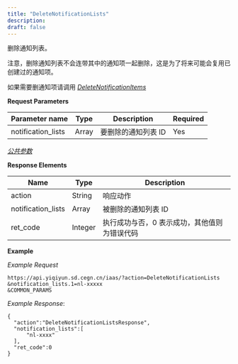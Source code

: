 ```yaml
---
title: "DeleteNotificationLists"
description: 
draft: false
---
```




删除通知列表。

注意，删除通知列表不会连带其中的通知项一起删除，这是为了将来可能会复用已创建过的通知项。

如果需要删通知项请调用 [_DeleteNotificationItems_](../delete_notification_items/)

**Request Parameters**

| Parameter name | Type | Description | Required |
| --- | --- | --- | --- |
| notification_lists | Array | 要删除的通知列表 ID | Yes |

[_公共参数_](../../../parameters/)

**Response Elements**

| Name | Type | Description |
| --- | --- | --- |
| action | String | 响应动作 |
| notification_lists | Array | 被删除的通知列表 ID |
| ret_code | Integer | 执行成功与否，0 表示成功，其他值则为错误代码 |

**Example**

_Example Request_

```
https://api.yiqiyun.sd.cegn.cn/iaas/?action=DeleteNotificationLists
&notification_lists.1=nl-xxxxx
&COMMON_PARAMS
```

_Example Response_:

```
{
  "action":"DeleteNotificationListsResponse",
  "notification_lists":[
      "nl-xxxx"
  ],
  "ret_code":0
}
```
